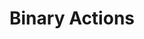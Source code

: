 ---
title: Binary Actions
description: Learn how to create and manage Build Profile configurations on Appcircle
tags: [build, build profile, configuration]
sidebar_position: 6
---